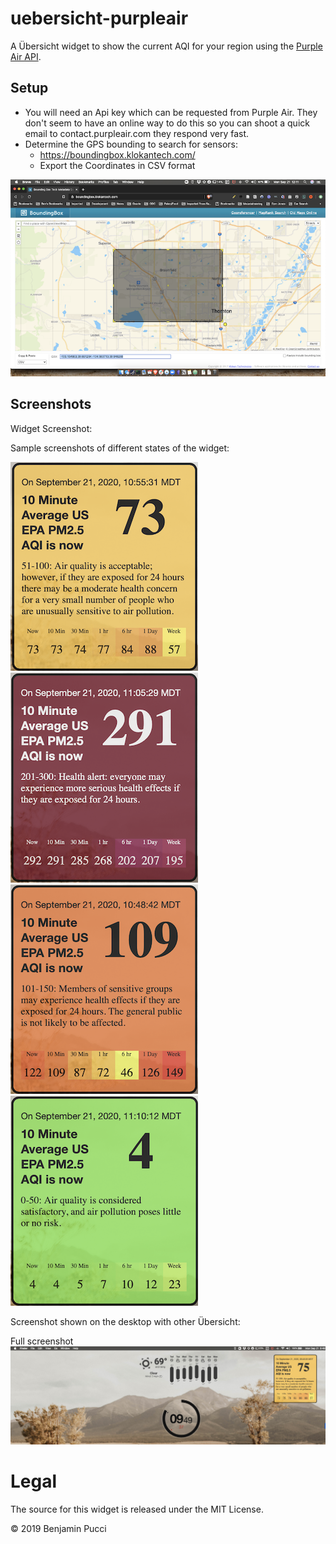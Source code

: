 # uebersicht-purpleair

A Übersicht widget to show the current AQI for your region using the [Purple Air API](http://api.purpleair.com/).

## Setup
  * You will need an Api key which can be requested from Purple Air. They don't seem to have an online way to do this so you can shoot a quick email to contact.purpleair.com they respond very fast.
  * Determine the GPS bounding to search for sensors:
    * https://boundingbox.klokantech.com/
    * Export the Coordinates in CSV format

  ![Widget Screenshot](https://raw.githubusercontent.com/th3jamin/uebersicht-purpleair/master/screenshots/bounding-box-screenshot.png)

## Screenshots

Widget Screenshot:

Sample screenshots of different states of the widget:

![Widget Screenshot](https://raw.githubusercontent.com/th3jamin/uebersicht-purpleair/master/screenshots/widget-screenshot.png)
![Widget1 Screenshot](https://raw.githubusercontent.com/th3jamin/uebersicht-purpleair/master/screenshots/widget1-screenshot.png)
![Widget2 Screenshot](https://raw.githubusercontent.com/th3jamin/uebersicht-purpleair/master/screenshots/widget2-screenshot.png)
![Widget3 Screenshot](https://raw.githubusercontent.com/th3jamin/uebersicht-purpleair/master/screenshots/widget4-screenshot.png)

Screenshot shown on the desktop with other Übersicht:

Full screenshot
![Resized](https://raw.githubusercontent.com/th3jamin/uebersicht-purpleair/master/screenshots/full-screenshot.png)

# Legal

The source for this widget is released under the MIT License.

© 2019 Benjamin Pucci
